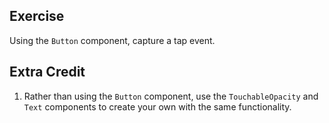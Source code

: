 ## Exercise

Using the `Button` component, capture a tap event.

## Extra Credit

1. Rather than using the `Button` component, use the `TouchableOpacity` and `Text` components to create your own with the same functionality.
